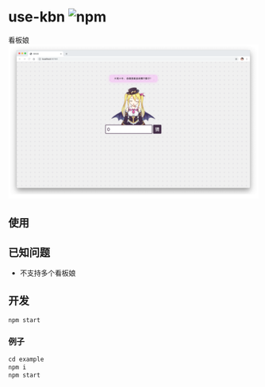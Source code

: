 # use-kbn ![npm](https://badge.fury.io/js/use-kbn.png)
看板娘 
![](https://raw.githubusercontent.com/coolzilj/use-kbn/master/resources/screenshot.png)

## 使用

## 已知问题
- 不支持多个看板娘

## 开发
```
npm start
```

### 例子
```
cd example
npm i
npm start
```
